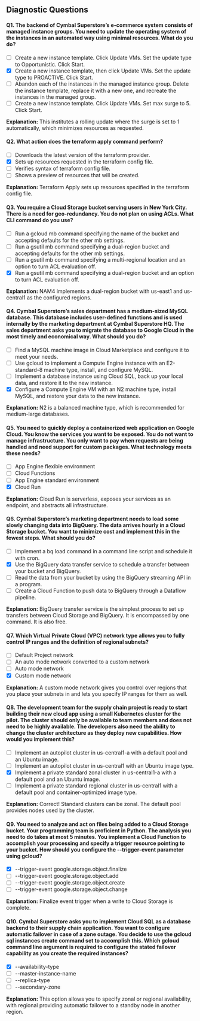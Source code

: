 ## Diagnostic Questions

#### Q1. The backend of Cymbal Superstore’s e-commerce system consists of managed instance groups. You need to update the operating system of the instances in an automated way using minimal resources. What do you do?

- [ ] Create a new instance template. Click Update VMs. Set the update type to Opportunistic. Click Start.
- [x] Create a new instance template, then click Update VMs. Set the update type to PROACTIVE. Click Start.
- [ ] Abandon each of the instances in the managed instance group. Delete the instance template, replace it with a new one, and recreate the instances in the managed group.
- [ ] Create a new instance template. Click Update VMs. Set max surge to 5. Click Start.

**Explanation:** This institutes a rolling update where the surge is set to 1 automatically, which minimizes resources as requested.


#### Q2. What action does the terraform apply command perform?

- [ ] Downloads the latest version of the terraform provider.
- [x] Sets up resources requested in the terraform config file.
- [ ] Verifies syntax of terraform config file.
- [ ] Shows a preview of resources that will be created.

**Explanation:** Terraform Apply sets up resources specified in the terraform config file.
 
 
#### Q3. You require a Cloud Storage bucket serving users in New York City. There is a need for geo-redundancy. You do not plan on using ACLs. What CLI command do you use?

- [ ] Run a gcloud mb command specifying the name of the bucket and accepting defaults for the other mb settings.
- [ ] Run a gsutil mb command specifying a dual-region bucket and accepting defaults for the other mb settings.
- [ ] Run a gsutil mb command specifying a multi-regional location and an option to turn ACL evaluation off.
- [x] Run a gsutil mb command specifying a dual-region bucket and an option to turn ACL evaluation off.

**Explanation:** NAM4 implements a dual-region bucket with us-east1 and us-central1 as the configured regions.
 
 
 #### Q4. Cymbal Superstore’s sales department has a medium-sized MySQL database. This database includes user-defined functions and is used internally by the marketing department at Cymbal Superstore HQ. The sales department asks you to migrate the database to Google Cloud in the most timely and economical way. What should you do?

- [ ] Find a MySQL machine image in Cloud Marketplace and configure it to meet your needs.
- [ ] Use gcloud to implement a Compute Engine instance with an E2-standard-8 machine type, install, and configure MySQL.
- [ ] Implement a database instance using Cloud SQL, back up your local data, and restore it to the new instance.
- [x] Configure a Compute Engine VM with an N2 machine type, install MySQL, and restore your data to the new instance.

**Explanation:** N2 is a balanced machine type, which is recommended for medium-large databases.


#### Q5. You need to quickly deploy a containerized web application on Google Cloud. You know the services you want to be exposed. You do not want to manage infrastructure. You only want to pay when requests are being handled and need support for custom packages. What technology meets these needs?

- [ ] App Engine flexible environment
- [ ] Cloud Functions
- [ ] App Engine standard environment
- [x] Cloud Run

**Explanation:**  Cloud Run is serverless, exposes your services as an endpoint, and abstracts all infrastructure.
 
 
 #### Q6. Cymbal Superstore’s marketing department needs to load some slowly changing data into BigQuery. The data arrives hourly in a Cloud Storage bucket. You want to minimize cost and implement this in the fewest steps. What should you do?

- [ ] Implement a bq load command in a command line script and schedule it with cron.
- [x] Use the BigQuery data transfer service to schedule a transfer between your bucket and BigQuery.
- [ ] Read the data from your bucket by using the BigQuery streaming API in a program.
- [ ] Create a Cloud Function to push data to BigQuery through a Dataflow pipeline.

**Explanation:**  BigQuery transfer service is the simplest process to set up transfers between Cloud Storage and BigQuery. It is encompassed by one command. It is also free.


#### Q7. Which Virtual Private Cloud (VPC) network type allows you to fully control IP ranges and the definition of regional subnets?

- [ ] Default Project network 
- [ ] An auto mode network converted to a custom network
- [ ] Auto mode network
- [x] Custom mode network

**Explanation:** A custom mode network gives you control over regions that you place your subnets in and lets you specify IP ranges for them as well.
 
 #### Q8. The development team for the supply chain project is ready to start building their new cloud app using a small Kubernetes cluster for the pilot. The cluster should only be available to team members and does not need to be highly available. The developers also need the ability to change the cluster architecture as they deploy new capabilities. How would you implement this?

- [ ] Implement an autopilot cluster in us-central1-a with a default pool and an Ubuntu image.
- [ ] Implement an autopilot cluster in us-central1 with an Ubuntu image type.
- [x] Implement a private standard zonal cluster in us-central1-a with a default pool and an Ubuntu image.
- [ ] Implement a private standard regional cluster in us-central1 with a default pool and container-optimized image type.

**Explanation:**   Correct! Standard clusters can be zonal. The default pool provides nodes
used by the cluster. 


#### Q9. You need to analyze and act on files being added to a Cloud Storage bucket. Your programming team is proficient in Python. The analysis you need to do takes at most 5 minutes. You implement a Cloud Function to accomplish your processing and specify a trigger resource pointing to your bucket. How should you configure the --trigger-event parameter using gcloud?

- [x] --trigger-event google.storage.object.finalize
- [ ] --trigger-event google.storage.object.add
- [ ] --trigger-event google.storage.object.create
- [ ] --trigger-event google.storage.object.change

**Explanation:** Finalize event trigger when a write to Cloud Storage is complete.


#### Q10. Cymbal Superstore asks you to implement Cloud SQL as a database backend to their supply chain application. You want to configure automatic failover in case of a zone outage. You decide to use the gcloud sql instances create command set to accomplish this. Which gcloud command line argument is required to configure the stated failover capability as you create the required instances?

- [x] --availability-type
- [ ] --master-instance-name
- [ ] --replica-type
- [ ] --secondary-zone

**Explanation:** This option allows you to specify zonal or regional availability, with regional providing automatic failover to a standby node in another region.
